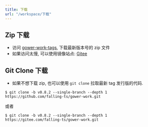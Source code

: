 ```yaml
---
title: 下载
url: "/workspace/下载"
---
```


## Zip 下载

- 访问 [gower-work-tags](https://github.com/falling-ts/gower-work/tags), 下载最新版本号的 zip 文件
- 如果访问太慢, 可以使用镜像站点: [Gitee](https://gitee.com/falling-ts/gower-work/tags)
## Git Clone 下载

- 如果不想下载 zip, 也可以使用 `git clone` 拉取最新 tag 发行版的代码.

```shell
$ git clone -b v0.8.2 --single-branch --depth 1 https://github.com/falling-ts/gower-work.git
```
或者
```shell
$ git clone -b v0.8.2 --single-branch --depth 1 https://gitee.com/falling-ts/gower-work.git
```
